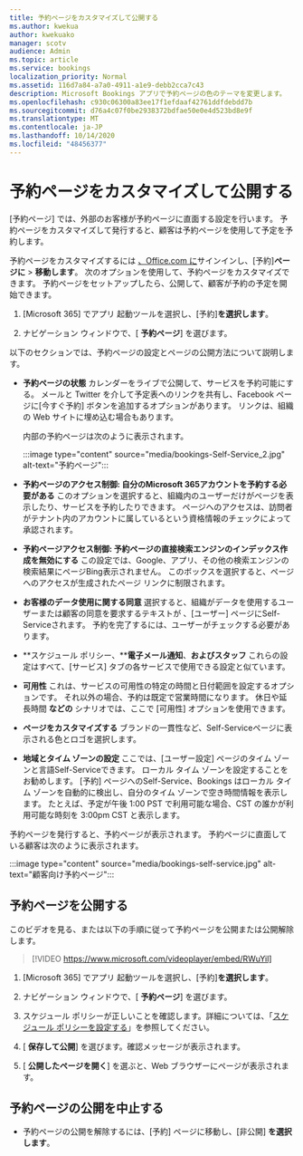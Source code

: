 ```yaml
---
title: 予約ページをカスタマイズして公開する
ms.author: kwekua
author: kwekuako
manager: scotv
audience: Admin
ms.topic: article
ms.service: bookings
localization_priority: Normal
ms.assetid: 116d7a84-a7a0-4911-a1e9-debb2cca7c43
description: Microsoft Bookings アプリで予約ページの色のテーマを変更します。
ms.openlocfilehash: c930c06300a83ee17f1efdaaf42761ddfdebdd7b
ms.sourcegitcommit: d76a4c07f0be2938372bdfae50e0e4d523bd8e9f
ms.translationtype: MT
ms.contentlocale: ja-JP
ms.lasthandoff: 10/14/2020
ms.locfileid: "48456377"
---
```

# <a name="customize-and-publish-your-booking-page"></a>予約ページをカスタマイズして公開する

[予約ページ] では、外部のお客様が予約ページに直面する設定を行います。 予約ページをカスタマイズして発行すると、顧客は予約ページを使用して予定を予約します。

予約ページをカスタマイズするには [、Office.com に](https://office.com)サインインし、[予約]**ページに** \> **移動します**。 次のオプションを使用して、予約ページをカスタマイズできます。 予約ページをセットアップしたら、公開して、顧客が予約の予定を開始できます。

1. [Microsoft 365] でアプリ 起動ツールを選択し、[予約]**を選択します**。

2. ナビゲーション ウィンドウで、[ **予約ページ**] を選びます。

以下のセクションでは、予約ページの設定とページの公開方法について説明します。

- **予約ページの状態** カレンダーをライブで公開して、サービスを予約可能にする。 メールと Twitter を介して予定表へのリンクを共有し、Facebook ページに[今すぐ予約] ボタンを追加するオプションがあります。 リンクは、組織の Web サイトに埋め込む場合もあります。

    内部の予約ページは次のように表示されます。

    :::image type="content" source="media/bookings-Self-Service_2.jpg" alt-text="予約ページ":::

- **予約ページのアクセス制御: 自分のMicrosoft 365アカウントを予約する必要がある** このオプションを選択すると、組織内のユーザーだけがページを表示したり、サービスを予約したりできます。 ページへのアクセスは、訪問者がテナント内のアカウントに属しているという資格情報のチェックによって承認されます。

- **予約ページアクセス制御: 予約ページの直接検索エンジンのインデックス作成を無効にする** この設定では、Google、アプリ、その他の検索エンジンの検索結果にページBing表示されません。 このボックスを選択すると、ページへのアクセスが生成されたページ リンクに制限されます。

- **お客様のデータ使用に関する同意** 選択すると、組織がデータを使用するユーザーまたは顧客の同意を要求するテキストが 、[ユーザー] ページにSelf-Serviceされます。 予約を完了するには、ユーザーがチェックする必要があります。

- **スケジュール ポリシー、****電子メール通知**、**およびスタッフ** これらの設定はすべて、[サービス] タブの各サービスで使用できる設定と似ています。

- **可用性** これは、サービスの可用性の特定の時間と日付範囲を設定するオプションです。 それ以外の場合、予約は既定で営業時間になります。 休日や延長時間 **などの** シナリオでは、ここで [可用性] オプションを使用できます。

- **ページをカスタマイズする** ブランドの一貫性など、Self-Serviceページに表示される色とロゴを選択します。

- **地域とタイム ゾーンの設定** ここでは、[ユーザー設定] ページのタイム ゾーンと言語Self-Serviceできます。 ローカル タイム ゾーンを設定することをお勧めします。 [予約] ページへのSelf-Service、Bookings はローカル タイム ゾーンを自動的に検出し、自分のタイム ゾーンで空き時間情報を表示します。 たとえば、予定が午後 1:00 PST で利用可能な場合、CST の誰かが利用可能な時刻を 3:00pm CST と表示します。

予約ページを発行すると、予約ページが表示されます。 予約ページに直面している顧客は次のように表示されます。

:::image type="content" source="media/bookings-self-service.jpg" alt-text="顧客向け予約ページ":::

## <a name="publish-the-booking-page"></a>予約ページを公開する

このビデオを見る、または以下の手順に従って予約ページを公開または公開解除します。

> [!VIDEO https://www.microsoft.com/videoplayer/embed/RWuYil]

1. [Microsoft 365] でアプリ 起動ツールを選択し、[予約]**を選択します**。

1. ナビゲーション ウィンドウで、[ **予約ページ**] を選びます。

1. スケジュール ポリシーが正しいことを確認します。詳細については、「[スケジュール ポリシーを設定する](set-scheduling-policies.md)」を参照してください。

1. [ **保存して公開**] を選びます。確認メッセージが表示されます。

1. [ **公開したページを開く**] を選ぶと、Web ブラウザーにページが表示されます。

## <a name="unpublish-the-booking-page"></a>予約ページの公開を中止する

 - 予約ページの公開を解除するには、[予約] ページに移動し、[非公開] **を選択します**。
